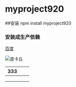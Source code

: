 # myproject920
##安装
npm install myproject920

### 安装成生产依赖

[百度](http://www.baidu.com)

![皮卡丘](http://www.qhdlink.cn/pkq.png)

| 333  |      |      |
| ---- | ---- | ---- |
|      |      |      |
|      |      |      |
|      |      |      |

